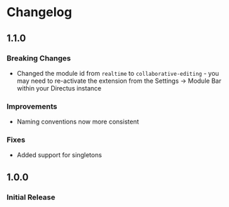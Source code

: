 # Changelog

## 1.1.0

### Breaking Changes
- Changed the module id from `realtime` to `collaborative-editing` - you may need to re-activate the extension from the Settings -> Module Bar within your Directus instance

### Improvements

-   Naming conventions now more consistent

### Fixes

- Added support for singletons


## 1.0.0

### Initial Release
